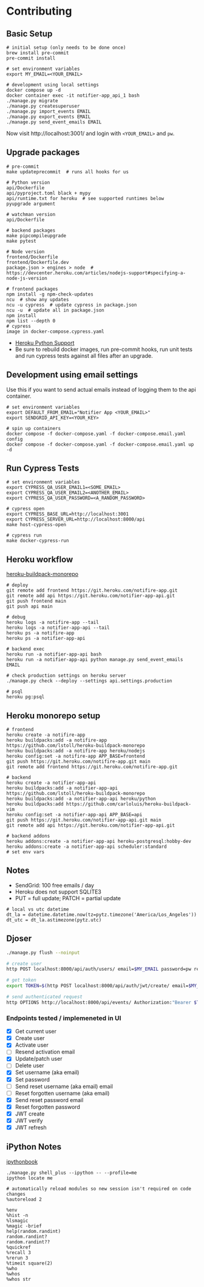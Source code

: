 # Contributing

## Basic Setup

```
# initial setup (only needs to be done once)
brew install pre-commit
pre-commit install

# set environment variables
export MY_EMAIL=<YOUR_EMAIL>

# development using local settings
docker compose up -d
docker container exec -it notifier-app_api_1 bash
./manage.py migrate
./manage.py createsuperuser
./manage.py import_events EMAIL
./manage.py export_events EMAIL
./manage.py send_event_emails EMAIL
```

Now visit http://localhost:3001/ and login with `<YOUR_EMAIL>` and `pw`.

## Upgrade packages

```
# pre-commit
make updateprecommit  # runs all hooks for us

# Python version
api/Dockerfile
api/pyproject.toml black + mypy
api/runtime.txt for heroku  # see supported runtimes below
pyupgrade argument

# watchman version
api/Dockerfile

# backend packages
make pipcompileupgrade
make pytest

# Node version
frontend/Dockerfile
frontend/Dockerfile.dev
package.json > engines > node  # https://devcenter.heroku.com/articles/nodejs-support#specifying-a-node-js-version

# frontend packages
npm install -g npm-check-updates
ncu  # show any updates
ncu -u cypress  # update cypress in package.json
ncu -u  # update all in package.json
npm install
npm list --depth 0
# cypress
image in docker-compose.cypress.yaml
```

- [Heroku Python Support](https://devcenter.heroku.com/articles/python-support#supported-runtimes)
- Be sure to rebuild docker images, run pre-commit hooks, run unit tests and run cypress tests against all files after an upgrade.

## Development using email settings

Use this if you want to send actual emails instead of logging them to the api container.

```
# set environment variables
export DEFAULT_FROM_EMAIL="Notifier App <YOUR_EMAIL>"
export SENDGRID_API_KEY=<YOUR_KEY>

# spin up containers
docker compose -f docker-compose.yaml -f docker-compose.email.yaml config
docker compose -f docker-compose.yaml -f docker-compose.email.yaml up -d
```

## Run Cypress Tests

```
# set environment variables
export CYPRESS_QA_USER_EMAIL1=<SOME_EMAIL>
export CYPRESS_QA_USER_EMAIL2=<ANOTHER_EMAIL>
export CYPRESS_QA_USER_PASSWORD=<A_RANDOM_PASSWORD>

# cypress open
export CYPRESS_BASE_URL=http://localhost:3001
export CYPRESS_SERVER_URL=http://localhost:8000/api
make host-cypress-open

# cypress run
make docker-cypress-run
```

## Heroku workflow

[heroku-buildpack-monorepo](https://elements.heroku.com/buildpacks/lstoll/heroku-buildpack-monorepo)

```
# deploy
git remote add frontend https://git.heroku.com/notifire-app.git
git remote add api https://git.heroku.com/notifier-app-api.git
git push frontend main
git push api main

# debug
heroku logs -a notifire-app --tail
heroku logs -a notifier-app-api --tail
heroku ps -a notifire-app
heroku ps -a notifier-app-api

# backend exec
heroku run -a notifier-app-api bash
heroku run -a notifier-app-api python manage.py send_event_emails EMAIL

# check production settings on heroku server
./manage.py check --deploy --settings api.settings.production

# psql
heroku pg:psql
```

## Heroku monorepo setup

```
# frontend
heroku create -a notifire-app
heroku buildpacks:add -a notifire-app https://github.com/lstoll/heroku-buildpack-monorepo
heroku buildpacks:add -a notifire-app heroku/nodejs
heroku config:set -a notifire-app APP_BASE=frontend
git push https://git.heroku.com/notifire-app.git main
git remote add frontend https://git.heroku.com/notifire-app.git

# backend
heroku create -a notifier-app-api
heroku buildpacks:add -a notifier-app-api https://github.com/lstoll/heroku-buildpack-monorepo
heroku buildpacks:add -a notifier-app-api heroku/python
heroku buildpacks:add https://github.com/carloluis/heroku-buildpack-vim
heroku config:set -a notifier-app-api APP_BASE=api
git push https://git.heroku.com/notifier-app-api.git main
git remote add api https://git.heroku.com/notifier-app-api.git

# backend addons
heroku addons:create -a notifier-app-api heroku-postgresql:hobby-dev
heroku addons:create -a notifier-app-api scheduler:standard
# set env vars
```

## Notes

- SendGrid: 100 free emails / day
- Heroku does not support SQLITE3
- PUT = full update; PATCH = partial update

```
# local vs utc datetime
dt_la = datetime.datetime.now(tz=pytz.timezone('America/Los_Angeles'))
dt_utc = dt_la.astimezone(pytz.utc)
```

## Djoser

```bash
./manage.py flush --noinput

# create user
http POST localhost:8000/api/auth/users/ email=$MY_EMAIL password=pw re_password=pw

# get token
export TOKEN=$(http POST localhost:8000/api/auth/jwt/create/ email=$MY_EMAIL password=pw | jq -r '.access')

# send authenticated request
http OPTIONS http://localhost:8000/api/events/ Authorization:"Bearer $TOKEN"
```

### Endpoints tested / implemeneted in UI

- [x] Get current user
- [x] Create user
- [x] Activate user
- [ ] Resend activation email
- [x] Update/patch user
- [ ] Delete user
- [x] Set username (aka email)
- [x] Set password
- [ ] Send reset username (aka email) email
- [ ] Reset forgotten username (aka email)
- [x] Send reset password email
- [x] Reset forgotten password
- [x] JWT create
- [x] JWT verify
- [x] JWT refresh

## iPython Notes

[ipythonbook](https://ipythonbook.com/)

```
./manage.py shell_plus --ipython -- --profile=me
ipython locate me

# automatically reload modules so new session isn't required on code changes
%autoreload 2

%env
%hist -n
%lsmagic
%magic -brief
help(random.randint)
random.randint?
random.randint??
%quickref
%recall 3
%rerun 3
%timeit square(2)
%who
%whos
%whos str
```
